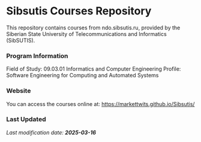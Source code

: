 # Sibsutis Courses Repository

This repository contains courses from ndo.sibsutis.ru, provided by the Siberian State University of Telecommunications and Informatics (SibSUTIS).

### Program Information

Field of Study: 09.03.01 Informatics and Computer Engineering
Profile: Software Engineering for Computing and Automated Systems

### Website
You can access the courses online at:
https://markettwits.github.io/Sibsutis/

### Last Updated

*Last modification date: **2025-03-16***
